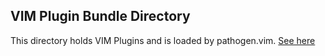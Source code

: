 VIM Plugin Bundle Directory
---------------------------

This directory holds VIM Plugins and is loaded by pathogen.vim.
[See here](https://github.com/tpope/vim-pathogen)
